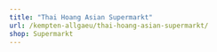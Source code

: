 ```yaml
---
title: "Thai Hoang Asian Supermarkt"
url: /kempten-allgaeu/thai-hoang-asian-supermarkt/
shop: Supermarkt
---
```

